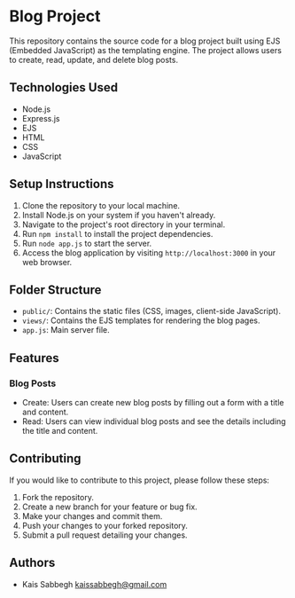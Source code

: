 # Blog Project

This repository contains the source code for a blog project built using EJS (Embedded JavaScript) as the templating engine. The project allows users to create, read, update, and delete blog posts.

## Technologies Used

- Node.js
- Express.js
- EJS
- HTML
- CSS
- JavaScript

## Setup Instructions

1. Clone the repository to your local machine.
2. Install Node.js on your system if you haven't already.
3. Navigate to the project's root directory in your terminal.
4. Run `npm install` to install the project dependencies.
5. Run `node app.js` to start the server.
6. Access the blog application by visiting `http://localhost:3000` in your web browser.

## Folder Structure

- `public/`: Contains the static files (CSS, images, client-side JavaScript).
- `views/`: Contains the EJS templates for rendering the blog pages.
- `app.js`: Main server file.

## Features

### Blog Posts
- Create: Users can create new blog posts by filling out a form with a title and content.
- Read: Users can view individual blog posts and see the details including the title and content.

## Contributing

If you would like to contribute to this project, please follow these steps:

1. Fork the repository.
2. Create a new branch for your feature or bug fix.
3. Make your changes and commit them.
4. Push your changes to your forked repository.
5. Submit a pull request detailing your changes.

## Authors

- Kais Sabbegh <kaissabbegh@gmail.com>
